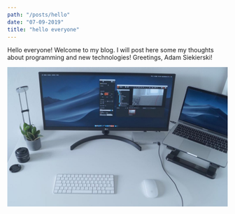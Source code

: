 ```yaml
---
path: "/posts/hello"
date: "07-09-2019"
title: "hello everyone"
---
```


Hello everyone! Welcome to my blog. I will post here some my thoughts about programming and new technologies!
Greetings, Adam Siekierski!

![my computer](computer.jpg)
